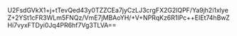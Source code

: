 U2FsdGVkX1+j+tTevQed43y0TZZCEa7jyCzLJ3crgFX2G2lQPF/Ya9jh2i1xlyeZ+2YSt1cFR3WLm5FNQz/VmE7jMBAoYH/+V+NPRqKz6R1lPc++EIEt74hBwZHi7vyxFTDyi0Jq4PR6hf7Vg3TLVA==
